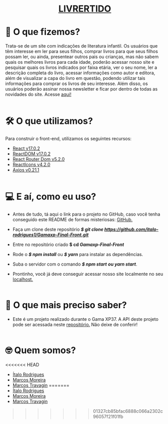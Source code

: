 **<h1 align="center"> <ins>[LIVRERTIDO](https://livrertido.herokuapp.com/)</ins> </h1>**



# :thinking: O que fizemos?
Trata-se de um site com indicações de literatura infantil. Os usuários que têm interesse em ler para seus filhos, comprar livros para que seus filhos possam ler, ou ainda, presentear outros pais ou crianças, mas não sabem quais os melhores livros para cada idade, poderão acessar nosso site e pesquisar quais os livros indicados por faixa etária, ver o seu nome, ler a descrição completa do livro, acessar informações como autor e editora, além de visualizar a capa do livro em questão, podendo utilizar tais informações para comprar os livros de seu interesse. Além disso, os usuários poderão assinar nossa newsletter e ficar por dentro de todas as novidades do site. Acesse [aqui!](https://livrertido.herokuapp.com/)
<br></br>



# :hammer_and_wrench: O que utilizamos?
Para construir o front-end, utilizamos os seguintes recursos:
* [React v17.0.2](https://pt-br.reactjs.org/ "Dispenso apresentações.")
* [ReactDOM v17.0.2](https://pt-br.reactjs.org/docs/react-dom.html "Sem o React eu nada seria.")
* [React Router Dom v5.2.0](https://reactrouter.com/web/guides/quick-start "Sigam-me os bons!")
* [ReactIcons v4.2.0](https://react-icons.github.io/react-icons/ "Nasci pra deixar tudo mais bonito.")
* [Axios v0.21.1](https://axios-http.com/docs/intro "Eu promovo a união entre os povos")
<br></br>



# :computer: E aí, como eu uso?
* Antes de tudo, tá aqui o link para o projeto no GitHub, caso você tenha conseguido este README de formas misteriosas: [GitHub.](https://github.com/italo-rodrigues1/Gamaxp-Final-Front.git "Você vai precisar me clonar, mas não sou a ovelha Dolly")

* Faça um clone deste repositório **_$ git clone https://github.com/italo-rodrigues1/Gamaxp-Final-Front.git_**
  
* Entre no repositório criado **$ cd _Gamaxp-Final-Front_**

* Rode o  **_$ npm install_** ou **_$ yarn_** para instalar as dependências.
  
* Suba o servidor com o comando **_$ npm start_** **_ou yarn start_**.
  
* Prontinho, você já deve conseguir acessar nosso site localmente no seu [localhost.](http://localhost:3000/ "To na área.")
<br></br>



# :bookmark_tabs: O que mais preciso saber?
* Este é um projeto realizado durante o Gama XP37. A API deste projeto pode ser acessada neste [repositório.](https://github.com/farelanders/gamaxpfinal-api.git "Eu sou a mente por trás de tudo.") Não deixe de conferir!
<br></br>



# :nerd_face: Quem somos?
<<<<<<< HEAD
* [Ítalo Rodrigues](https://github.com/italo-rodrigues1)
* [Marcos Moreira](https://github.com/marcoscurymoreira)
* [Marcos Travagin](https://github.com/farelanders)
=======
* <a href="https://github.com/italo-rodrigues1" target="_blank">Ítalo Rodrigues</a>
* <a href="https://github.com/marcoscurymoreira" target="_blank">Marcos Moreira</a>
* <a href="https://github.com/farelanders" target="_blank">Marcos Travagin</a>
>>>>>>> 01327cb85bfac6888c066a2302c96057f21f01fb
